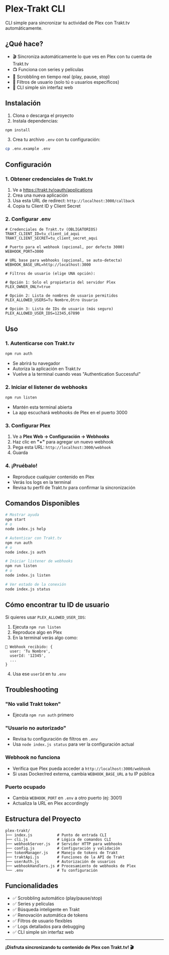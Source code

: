 # Plex-Trakt CLI

CLI simple para sincronizar tu actividad de Plex con Trakt.tv automáticamente.

## ¿Qué hace?

- 🎬 Sincroniza automáticamente lo que ves en Plex con tu cuenta de Trakt.tv
- 📺 Funciona con series y películas
- 🔄 Scrobbling en tiempo real (play, pause, stop)
- 👤 Filtros de usuario (solo tú o usuarios específicos)
- 🔧 CLI simple sin interfaz web

## Instalación

1. Clona o descarga el proyecto
2. Instala dependencias:
```bash
npm install
```

3. Crea tu archivo `.env` con tu configuración:
```bash
cp .env.example .env
```

## Configuración

### 1. Obtener credenciales de Trakt.tv

1. Ve a https://trakt.tv/oauth/applications
2. Crea una nueva aplicación
3. Usa esta URL de redirect: `http://localhost:3000/callback`
4. Copia tu Client ID y Client Secret

### 2. Configurar .env

```env
# Credenciales de Trakt.tv (OBLIGATORIOS)
TRAKT_CLIENT_ID=tu_client_id_aqui
TRAKT_CLIENT_SECRET=tu_client_secret_aqui

# Puerto para el webhook (opcional, por defecto 3000)
WEBHOOK_PORT=3000

# URL base para webhooks (opcional, se auto-detecta)
WEBHOOK_BASE_URL=http://localhost:3000

# Filtros de usuario (elige UNA opción):

# Opción 1: Solo el propietario del servidor Plex
PLEX_OWNER_ONLY=true

# Opción 2: Lista de nombres de usuario permitidos
PLEX_ALLOWED_USERS=Tu Nombre,Otro Usuario

# Opción 3: Lista de IDs de usuario (más seguro)
PLEX_ALLOWED_USER_IDS=12345,67890
```

## Uso

### 1. Autenticarse con Trakt.tv

```bash
npm run auth
```

- Se abrirá tu navegador
- Autoriza la aplicación en Trakt.tv
- Vuelve a la terminal cuando veas "Authentication Successful"

### 2. Iniciar el listener de webhooks

```bash
npm run listen
```

- Mantén esta terminal abierta
- La app escuchará webhooks de Plex en el puerto 3000

### 3. Configurar Plex

1. Ve a **Plex Web → Configuración → Webhooks**
2. Haz clic en **"+"** para agregar un nuevo webhook  
3. Pega esta URL: `http://localhost:3000/webhook`
4. Guarda

### 4. ¡Pruébalo!

- Reproduce cualquier contenido en Plex
- Verás los logs en la terminal
- Revisa tu perfil de Trakt.tv para confirmar la sincronización

## Comandos Disponibles

```bash
# Mostrar ayuda
npm start
# o
node index.js help

# Autenticar con Trakt.tv
npm run auth
# o  
node index.js auth

# Iniciar listener de webhooks
npm run listen
# o
node index.js listen

# Ver estado de la conexión
node index.js status
```

## Cómo encontrar tu ID de usuario

Si quieres usar `PLEX_ALLOWED_USER_IDS`:

1. Ejecuta `npm run listen`
2. Reproduce algo en Plex
3. En la terminal verás algo como:
```
📡 Webhook recibido: {
  user: 'Tu Nombre',
  userId: '12345',
  ...
}
```
4. Usa ese `userId` en tu `.env`

## Troubleshooting

### "No valid Trakt token"
- Ejecuta `npm run auth` primero

### "Usuario no autorizado"
- Revisa tu configuración de filtros en `.env`
- Usa `node index.js status` para ver la configuración actual

### Webhook no funciona
- Verifica que Plex pueda acceder a `http://localhost:3000/webhook`
- Si usas Docker/red externa, cambia `WEBHOOK_BASE_URL` a tu IP pública

### Puerto ocupado
- Cambia `WEBHOOK_PORT` en `.env` a otro puerto (ej: 3001)
- Actualiza la URL en Plex accordingly

## Estructura del Proyecto

```
plex-trakt/
├── index.js           # Punto de entrada CLI
├── cli.js             # Lógica de comandos CLI  
├── webhookServer.js   # Servidor HTTP para webhooks
├── config.js          # Configuración y validación
├── tokenManager.js    # Manejo de tokens de Trakt
├── traktApi.js        # Funciones de la API de Trakt
├── userAuth.js        # Autorización de usuarios
├── webhookHandlers.js # Procesamiento de webhooks de Plex
└── .env               # Tu configuración
```

## Funcionalidades

- ✅ Scrobbling automático (play/pause/stop)
- ✅ Series y películas
- ✅ Búsqueda inteligente en Trakt
- ✅ Renovación automática de tokens
- ✅ Filtros de usuario flexibles
- ✅ Logs detallados para debugging
- ✅ CLI simple sin interfaz web

---

**¡Disfruta sincronizando tu contenido de Plex con Trakt.tv! 🎬**